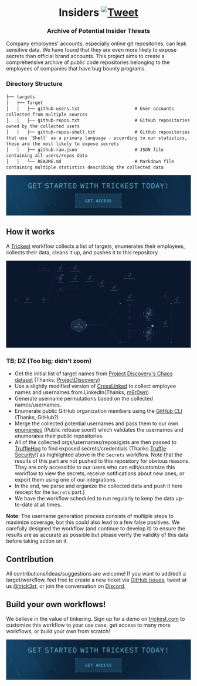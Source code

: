 <h1 align="center">Insiders <a href="https://twitter.com/intent/tweet?text=Afraid%20of%20leaking%20your%20company%E2%80%99s%20sensitive%20data%3F%20%20Employees%E2%80%99%20accounts%20are%20more%20likely%20to%20expose%20secrets%20than%20official%20brand%20accounts.%20Check%20out%20Trickest%20Insiders%20workflow%20with%20over%20450%20companies%E2%80%99%20data!%20https%3A%2F%2Fgithub.com%2Ftrickest%2Finsiders%20%23infosec%20%23recon%20%23bugbountytips%20%23redteam"><img src="https://img.shields.io/badge/Tweet--lightgrey?logo=twitter&style=social" alt="Tweet" height="20"/></a></h1>
<h3 align="center">Archive of Potential Insider Threats</h3>
Company employees' accounts, especially online git repositories, can leak sensitive data. We have found that they are even more likely to expose secrets than official brand accounts. This project aims to create a comprehensive archive of public code repositories belonging to the employees of companies that have bug bounty programs.

### Directory Structure
```
├── targets
│   ├── Target
│   │   ├── github-users.txt                     # User accounts collected from multiple sources
│   │   ├── github-repos.txt                     # GitHub repositories owned by the collected users
│   │   ├── github-repos-shell.txt               # GitHub repositories that use `Shell` as a primary language - according to our statistics, these are the most likely to expose secrets
│   │   ├── github-raw.json                      # JSON file containing all users/repos data
│   │   └── README.md                            # Markdown file containing multiple statistics describing the collected data
```

[<img src="./banner.png" />](https://trickest-access.paperform.co/)

## How it works
A [Trickest](https://trickest.com) workflow collects a list of targets, enumerates their employees, collects their data, cleans it up, and pushes it to this repository.

![Trickest Workflow - Hostnames](insiders.png "Trickest Workflow - Inventory")
### TB; DZ (Too big; didn't zoom)
- Get the initial list of target names from [Project Discovery's Chaos dataset](https://chaos.projectdiscovery.io/) (Thanks, [ProjectDiscovery](https://github.com/projectdiscovery))
- Use a slightly modified version of [CrossLinked](https://github.com/m8r0wn/CrossLinked) to collect employee names and usernames from LinkedIn(Thanks, [m8r0wn](https://github.com/m8r0wn))
- Generate username permutations based on the collected names/usernames.
- Enumerate public GitHub organization members using the [GitHub CLI](https://cli.github.com/) (Thanks, GitHub?)
- Merge the collected potential usernames and pass them to our own [enumerepo](https://github.com/trickest/enumerepo) (Public release soon!) which validates the usernames and enumerates their public repositories.
- All of the collected orgs/usernames/repos/gists are then passed to [TruffleHog](https://github.com/trufflesecurity/trufflehog) to find exposed secrets/credentials (Thanks [Truffle Security](https://github.com/trufflesecurity)!) as highlighted above in the `Secrets` workflow. Note that the results of this part are not pushed to this repository for obvious reasons. They are only accessible to our users who can edit/customize this workflow to view the secrets, receive notifications about new ones, or export them using one of our integrations.
- In the end, we parse and organize the collected data and push it here (except for the `Secrets` part.)
- We have the workflow scheduled to run regularly to keep the data up-to-date at all times.

**Note**: The username generation process consists of multiple steps to maximize coverage, but this could also lead to a few false positives. We carefully designed the workflow (and continue to develop it) to ensure the results are as accurate as possible but please verify the validity of this data before taking action on it.

## Contribution
All contributions/ideas/suggestions are welcome! If you want to add/edit a target/workflow, feel free to create a new ticket via [GitHub issues](https://github.com/trickest/insiders/issues), tweet at us [@trick3st](https://twitter.com/trick3st), or join the conversation on [Discord](https://discord.gg/7HZmFYTGcQ).

## Build your own workflows!
We believe in the value of tinkering. Sign up for a demo on [trickest.com](https://trickest.com) to customize this workflow to your use case, get access to many more workflows, or build your own from scratch!

[<img src="./banner.png" />](https://trickest-access.paperform.co/)
